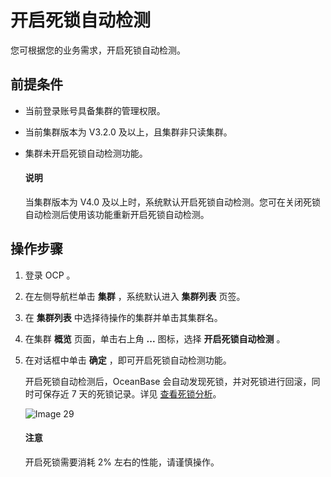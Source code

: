 # 开启死锁自动检测

您可根据您的业务需求，开启死锁自动检测。

## 前提条件

* 当前登录账号具备集群的管理权限。

* 当前集群版本为 V3.2.0 及以上，且集群非只读集群。

* 集群未开启死锁自动检测功能。

  <main id="notice" type='explain'>
    <h4>说明</h4>
    <p>当集群版本为 V4.0 及以上时，系统默认开启死锁自动检测。您可在关闭死锁自动检测后使用该功能重新开启死锁自动检测。</p>
  </main>

## 操作步骤

1. 登录 OCP 。

2. 在左侧导航栏单击 **集群** ，系统默认进入 **集群列表** 页签。

3. 在 **集群列表** 中选择待操作的集群并单击其集群名。

4. 在集群 **概览** 页面，单击右上角 **...** 图标，选择 **开启死锁自动检测** 。

5. 在对话框中单击 **确定** ，即可开启死锁自动检测功能。

   开启死锁自动检测后，OceanBase 会自动发现死锁，并对死锁进行回滚，同时可保存近 7 天的死锁记录。详见 [查看死锁分析](../../1000.diagnosis-and-tuning-fuctions/300.manage-session/300.view-deadlock-analysis.md)。

   ![Image 29](https://obbusiness-private.oss-cn-shanghai.aliyuncs.com/doc/img/ocp/%E6%AD%BB%E9%94%81.png)

    <main id="notice" type='notice'>
    <h4>注意</h4>
    <p>开启死锁需要消耗 2% 左右的性能，请谨慎操作。</p>
    </main>
